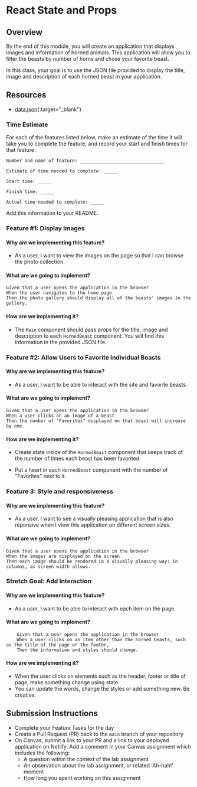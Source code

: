 # React State and Props

## Overview

By the end of this module, you will create an application that displays images and information of horned animals. This application will allow you to filter the beasts by number of horns and chose your favorite beast.

In this class, your goal is to use the JSON file provided to display the title, image and description of each horned beast in your application.

## Resources

- [data.json](./assets/data.json){:target="_blank"}

### Time Estimate

For each of the features listed below, make an estimate of the time it will take you to complete the feature, and record your start and finish times for that feature:

```text
Number and name of feature: ________________________________

Estimate of time needed to complete: _____

Start time: _____

Finish time: _____

Actual time needed to complete: _____
```

Add this information to your README.

### Feature #1: Display Images

#### Why are we implementing this feature?

- As a user, I want to view the images on the page so that I can browse the photo collection.

#### What are we going to implement?

```text
Given that a user opens the application in the browser
When the user navigates to the home page
Then the photo gallery should display all of the beasts' images in the gallery.
```

#### How are we implementing it?

- The `Main` component should pass props for the title, image and description to each `HornedBeast` component. You will find this information in the provided JSON file.

### Feature #2: Allow Users to Favorite Individual Beasts

#### Why are we implementing this feature?

- As a user, I want to be able to interact with the site and favorite beasts.

#### What are we going to implement?

```text
Given that a user opens the application in the browser
When a user clicks on an image of a beast
Then the number of "Favorites" displayed on that beast will increase by one.
```

#### How are we implementing it?

- Create state inside of the `HornedBeast` component that keeps track of the number of times each beast has been favorited.

- Put a heart in each `HornedBeast` component with the number of "Favorites" next to it.

### Feature 3: Style and responsiveness

#### Why are we implementing this feature?

- As a user, I want to see a visually pleasing application that is also reponsive when I view this application on different screen sizes.

#### What are we going to implement?

```text
Given that a user opens the application in the browser
When the images are displayed on the screen
Then each image should be rendered in a visually pleasing way: in columns, as screen width allows.
```

### Stretch Goal: Add Interaction

#### Why are we implementing this feature?

- As a user, I want to be able to interact with each item on the page.

#### What are we going to implement?

```text
    Given that a user opens the application in the browser
    When a user clicks on an item other than the horned beasts, such as the title of the page or the footer,
    Then the information and styles should change.
```

#### How are we implementing it?

- When the user clicks on elements such as the header, footer or title of page, make something change using state.
- You can update the words, change the styles or add something new. Be creative.

## Submission Instructions

- Complete your Feature Tasks for the day
- Create a Pull Request (PR) back to the `main` branch of your repository
- On Canvas, submit a link to your PR and a link to your deployed application on Netlify. Add a comment in your Canvas assignment which includes the following:
  - A question within the context of the lab assignment
  - An observation about the lab assignment, or related 'Ah-hah!' moment
  - How long you spent working on this assignment
